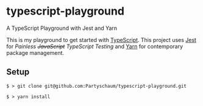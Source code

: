 # typescript-playground
A TypeScript Playground with Jest and Yarn

This is my playground to get started with [TypeScript](https://www.typescriptlang.org). This project uses [Jest](https://facebook.github.io/jest/)
for *Painless ~~JavaScript~~ TypeScript Testing* and [Yarn](https://yarnpkg.com/en/docs/install) for contemporary package management.

## Setup

```
$ > git clone git@github.com:Partyschaum/typescript-playground.git

$ > yarn install
```
